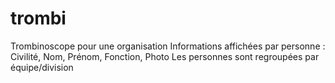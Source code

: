 # trombi
Trombinoscope pour une organisation
Informations affichées par personne : Civilité, Nom, Prénom, Fonction, Photo
Les personnes sont regroupées par équipe/division
